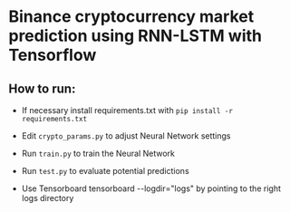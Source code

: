 # Binance cryptocurrency market prediction using RNN-LSTM with Tensorflow

## How to run:
- If necessary install requirements.txt with `pip install -r requirements.txt`
- Edit `crypto_params.py` to adjust Neural Network settings
- Run  `train.py` to train the Neural Network
- Run  `test.py` to evaluate potential predictions

- Use Tensorboard tensorboard --logdir="logs" by pointing to the right logs directory